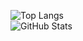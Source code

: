 ![Top Langs](https://github-readme-stats.vercel.app/api/top-langs/?username=omkarxpatel&langs_count=5&theme=radical&hide_border=true)
<br />
![GitHub Stats](https://github-readme-stats.vercel.app/api?username=omkarxpatel&layout=compact&theme=radical&hide_border=true)
